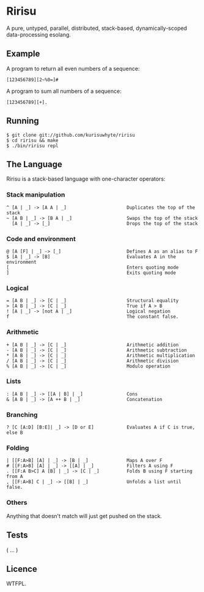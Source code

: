 Ririsu
======

A pure, untyped, parallel, distributed, stack-based, dynamically-scoped
data-processing esolang.


## Example

A program to return all even numbers of a sequence:

    [123456789][2~%0=]#
    
A program to sum all numbers of a sequence:

    [123456789][+].


## Running

    $ git clone git://github.com/kurisuwhyte/ririsu
    $ cd ririsu && make
    $ ./bin/ririsu repl


## The Language

Ririsu is a stack-based language with one-character operators:

### Stack manipulation

    ^ [A | _] -> [A A | _]                      Duplicates the top of the stack
    ~ [A B | _] -> [B A | _]                    Swaps the top of the stack
      [A | _] -> [_]                            Drops the top of the stack
                      
### Code and environment                      
                      
    @ [A [F] | _] -> [_]                        Defines A as an alias to F
    $ [A | _] -> [B]                            Evaluates A in the environment
    [                                           Enters quoting mode
    ]                                           Exits quoting mode

### Logical
                                                
    = [A B | _] -> [C | _]                      Structural equality
    > [A B | _] -> [C | _]                      True if A > B
    ! [A | _] -> [not A | _]                    Logical negation
    f                                           The constant false.

### Arithmetic
                                                
    + [A B | _] -> [C | _]                      Arithmetic addition
    - [A B | _] -> [C | _]                      Arithmetic subtraction
    * [A B | _] -> [C | _]                      Arithmetic multiplication
    / [A B | _] -> [C | _]                      Arithmetic division
    % [A B | _] -> [C | _]                      Modulo operation

### Lists
                                                
    : [A B | _] -> [[A | B] | _]                Cons
    & [A B | _] -> [A ++ B | _]                 Concatenation

### Branching

    ? [C [A:D] [B:E]| _] -> [D or E]            Evaluates A if C is true, else B

### Folding
    
    | [[F:A>B] [A] | _] -> [B | _]              Maps A over F
    # [[F:A>B] [A] | _] -> [[A] | _]            Filters A using F
    . [[F:A B>C] A [B] | _] -> [C | _]          Folds B using F starting from A
    , [[F:A>B] C | _] -> [[B] | _]              Unfolds a list until false.

### Others

Anything that doesn't match will just get pushed on the stack.


## Tests

( ... )


## Licence

WTFPL.

